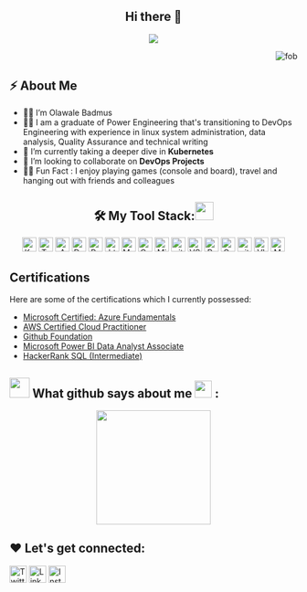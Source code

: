 <h2 align="center"><strong>Hi there 👋 </strong></h2>

<!-- Animation Typing -->

<p align="center">
  <a style="font-size: 120px; " href="https://github.com/DenverCoder1/readme-typing-svg"><img src="https://readme-typing-svg.herokuapp.com?font=Fira+Code&pause=1100&width=1100&lines=I'm+Olawale+Badmus.;I'm+a+DevOps+Engineer,+and+a+System+Administrator;"></a>
</p>

<!-- Animation Typing: END -->


<!-- Profile Views -->

<p align="right">
  <img src="https://komarev.com/ghpvc/?username=fob08&label=Profile%20views&color=0e75b6&style=flat" alt="fob" />
</p>

<!-- Profile Views: END -->
<!-- About me section -->

<h2>⚡️ About Me</h2>

<ul>
  <li>🙋‍♂️ I’m Olawale Badmus</li>
  
  <li>👨‍💻 I am a graduate of Power Engineering that's transitioning to DevOps Engineering with experience in linux system administration, data analysis, Quality Assurance and technical writing</li>

  <li>🌱 I’m currently taking a deeper dive in <strong>Kubernetes</strong></li>
  
  <li>👯 I’m looking to collaborate on <strong>DevOps Projects</strong></li>
  
  <li>🎉🌱 Fun Fact : I enjoy playing games (console and board), travel and hanging out with friends and colleagues</li>
</ul>

<!-- About me section: END -->

<!-- Toolstack section -->

<h2 align="center">🛠️ My Tool Stack:<img src = "https://media2.giphy.com/media/QssGEmpkyEOhBCb7e1/giphy.gif?cid=ecf05e47a0n3gi1bfqntqmob8g9aid1oyj2wr3ds3mg700bl&rid=giphy.gif" width = 32px></h2>

<p align="center">
 <img alt="Kubernetes" src="https://img.shields.io/badge/kubernetes-326ce5.svg?&style=for-the-badge&logo=kubernetes&logoColor=F7DF1E"  height="25px"/>
 <img alt="Terraform" src="https://img.shields.io/badge/Terraform-7B42BC?style=for-the-badge&logo=terraform&logoColor=61DAFB" height="25px"/>
 <img alt="AWS" src="https://img.shields.io/badge/AWS-FF9900?style=for-the-badge&logo=amazonaws&logoColor=white"  height="25px"/>
 <img alt="Docker" src="https://img.shields.io/badge/Docker-2CA5E0?style=for-the-badge&logo=docker&logoColor=white"  height="25px"/>
 <img alt="Python" src="https://img.shields.io/badge/Python-14354C?style=for-the-badge&logo=python&logoColor=white" height="25px"/>
 <img alt="html5" src="https://img.shields.io/badge/HTML5-E34F26?style=for-the-badge&logo=html5&logoColor=white" height="25px"/>
 <img alt="Markdown" src="https://img.shields.io/badge/Markdown-000000?style=for-the-badge&logo=markdown&logoColor=white"  height="25px"/>
 <img alt="Css3" src="https://img.shields.io/badge/CSS3-1572B6?style=for-the-badge&logo=css3&logoColor=white" height="25px"/>
 <img alt="Microsoft Azure" src="https://img.shields.io/badge/Microsoft%20Azure-0078D4?style=for-the-badge&logo=microsoft%20azure&logoColor=white" height="25px"/>
 <img alt="git" src="https://img.shields.io/badge/-Git-F05032?style=flat-square&logo=git&logoColor=white" height="25px"/>
 <img alt="VSCode" src="https://img.shields.io/badge/VSCode-0078D4?style=for-the-badge&logo=visual%20studio%20code&logoColor=white" height="25px"/>
 <img alt="Prometheus" src="https://img.shields.io/badge/Prometheus-E6522C?style=for-the-badge&logo=prometheus&logoColor=white" height="25px"/>
 <img alt="Grafana" src="https://img.shields.io/badge/Grafana-F46800?style=for-the-badge&logo=grafana&logoColor=white" height="25px"/>
 <img alt="github actions" src="https://img.shields.io/badge/-Github_Actions-2088FF?style=flat-square&logo=github-actions&logoColor=white" height="25px"/>
  <img alt="VIM" src="https://img.shields.io/badge/VIM-%2311AB00.svg?&style=for-the-badge&logo=vim&logoColor=white" height="25px">
  <img alt="MongoDB" src="https://img.shields.io/badge/-MongoDB-13aa52?style=flat-square&logo=mongodb&logoColor=white"  height="25px"/>
</p>

<!-- Toolstack section end -->

<h2>Certifications</h2>
Here are some of the certifications which I currently possessed:

- [Microsoft Certified: Azure Fundamentals](https://learn.microsoft.com/api/credentials/share/en-gb/BadmusFadilulahiOlawale-2694/10D7194AAF919691?sharingId=B31C9933BC7BB5FB)
- [AWS Certified Cloud Practitioner](https://www.credly.com/badges/b7820276-c730-49ce-8198-f044f3975d8f/public_url)
- [Github Foundation](https://www.credly.com/badges/8dc9fe02-d2ee-4ac3-8f57-4913e54df17d/public_url)
- [Microsoft Power BI Data Analyst Associate](https://www.credly.com/badges/9ec60b79-b101-465d-85c1-38f0a1854e0c/linked_in_profile)
- [HackerRank SQL (Intermediate)](https://www.hackerrank.com/certificates/ce3c67fbe5cd)


## <img src = "https://i.pinimg.com/originals/65/c4/f4/65c4f452571be1261e9c623f7da488ac.gif" width = 35px> What github says about me <img src="https://media.giphy.com/media/iY8CRBdQXODJSCERIr/giphy.gif" width="30px"> :

<!--
<div align="center">
  <img align="center" src="https://github-readme-stats.anuraghazra1.vercel.app/api?username=fob08&show_icons=true" />
</div>
<div align="center">
  <img align="center" src="https://github-readme-streak-stats.herokuapp.com/?user=fob08" alt="fob08" />
</div>
-->
<div align="center">
<a href="https://github.com/anuraghazra/convoychat">
  <img height=200 align="center" src="https://github-readme-stats.vercel.app/api/top-langs?username=fob08&layout=compact&langs_count=8&card_width=320&theme=transparent" />
</a>
</div>

<div>
<h2> ❤️ Let's get connected:</h2>

<p > <a href="https://x.com/fob08" target="_blank"><img alt="Twitter" src="https://img.shields.io/badge/twitter-%231DA1F2.svg?&style=for-the-badge&logo=twitter&logoColor=white"  height="30px"/></a>  <a href="www.linkedin.com/in/olawale-badmus" target="_blank"><img alt="LinkedIn" src="https://img.shields.io/badge/linkedin-%230077B5.svg?&style=for-the-badge&logo=linkedin&logoColor=white"  height="30px"/></a> <a href="https://www.instagram.com/_fob18_" target="_blank"><img alt="Instagram" src="https://img.shields.io/badge/Instagram-E4405F?style=for-the-badge&logo=instagram&logoColor=white"  height="30px"/></a>
</p>
</div>

